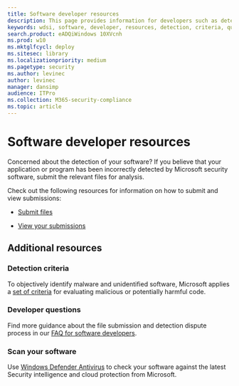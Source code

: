 ```yaml
---
title: Software developer resources
description: This page provides information for developers such as detection criteria, developer questions, and how to check your software against Security intelligence.
keywords: wdsi, software, developer, resources, detection, criteria, questions, scan, software, definitions, cloud, protection, security intelligence
search.product: eADQiWindows 10XVcnh
ms.prod: w10
ms.mktglfcycl: deploy
ms.sitesec: library
ms.localizationpriority: medium
ms.pagetype: security
ms.author: levinec
author: levinec
manager: dansimp
audience: ITPro
ms.collection: M365-security-compliance  
ms.topic: article
---
```


# Software developer resources

Concerned about the detection of your software?
If you believe that your application or program has been incorrectly detected by Microsoft security software, submit the relevant files for analysis.

Check out the following resources for information on how to submit and view submissions:

- [Submit files](https://www.microsoft.com/en-us/wdsi/filesubmission)

- [View your submissions](https://www.microsoft.com/en-us/wdsi/submissionhistory)

## Additional resources

### Detection criteria

To objectively identify malware and unidentified software, Microsoft applies a [set of criteria](criteria.md) for evaluating malicious or potentially harmful code.

### Developer questions

Find more guidance about the file submission and detection dispute process in our [FAQ for software developers](developer-faq.md).

### Scan your software

Use [Windows Defender Antivirus](https://docs.microsoft.com/windows/security/threat-protection/windows-defender-antivirus/windows-defender-antivirus-in-windows-10) to check your software against the latest Security intelligence and cloud protection from Microsoft.
